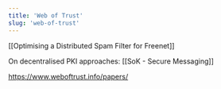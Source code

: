 ```yaml
---
title: 'Web of Trust'
slug: 'web-of-trust'
---
```


[[Optimising a Distributed Spam Filter for Freenet]]

On decentralised PKI approaches:
[[SoK - Secure Messaging]]

https://www.weboftrust.info/papers/

